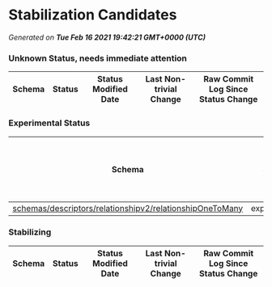# Stabilization Candidates

_Generated on **Tue Feb 16 2021 19:42:21 GMT+0000 (UTC)**_


### Unknown Status, needs immediate attention

|Schema|Status|Status Modified Date|Last Non-trivial Change|Raw Commit Log Since Status Change|
|------|------|--------------------|-----------------------|----------------------------------|


### Experimental Status

|Schema|Status|Status Modified Date|Last Non-trivial Change|Raw Commit Log Since Status Change|
|------|------|--------------------|-----------------------|----------------------------------|
|[schemas/descriptors/relationshipv2/relationshipOneToMany](schemas/descriptors/relationshipv2/relationshipOneToMany.schema.json)|experimental|8|8|[dfda2d1](https://github.com/adobe/xdm/commit/dfda2d130a52fa3879e0eeba87eb1857b6679305 "Update relationshipOneToMany.schema.json")|


### Stabilizing

|Schema|Status|Status Modified Date|Last Non-trivial Change|Raw Commit Log Since Status Change|
|------|------|--------------------|-----------------------|----------------------------------|




